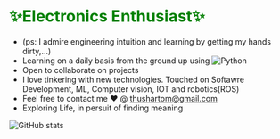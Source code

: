 <h1 style='color:green;';>✨Electronics Enthusiast✨</h1>

-  (ps: I admire engineering intuition and learning by getting my hands dirty,...)
-   Learning on a daily basis from the ground up using ![Python](https://img.shields.io/badge/python-3670A0?style=for-the-badge&logo=python&logoColor=ffdd54)
- Open to collaborate on projects
- I love tinkering with new technologies. Touched on Softawre Development, ML, Computer vision, IOT and robotics(ROS) 
- Feel free to contact me ❤ @ thushartom@gmail.com
- Exploring Life, in persuit of finding meaning

![GitHub stats](https://github-readme-stats.vercel.app/api?username=THUSHARTOM&show_icons=true&theme=dark)

<!---
THUSHARTOM/THUSHARTOM is a ✨ special ✨ repository because its `README.md` (this file) appears on your GitHub profile.
You can click the Preview link to take a look at your changes.
--->
